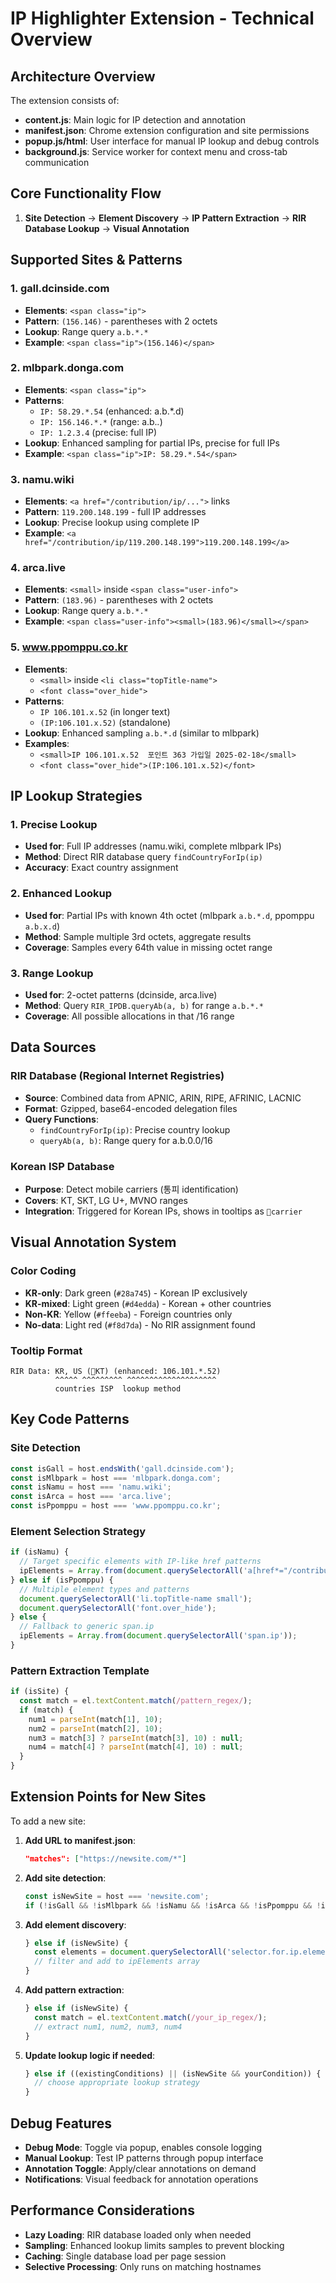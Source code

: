 # IP Highlighter Extension - Technical Overview

## Architecture Overview

The extension consists of:
- **content.js**: Main logic for IP detection and annotation
- **manifest.json**: Chrome extension configuration and site permissions
- **popup.js/html**: User interface for manual IP lookup and debug controls
- **background.js**: Service worker for context menu and cross-tab communication

## Core Functionality Flow

1. **Site Detection** → **Element Discovery** → **IP Pattern Extraction** → **RIR Database Lookup** → **Visual Annotation**

## Supported Sites & Patterns

### 1. gall.dcinside.com
- **Elements**: `<span class="ip">` 
- **Pattern**: `(156.146)` - parentheses with 2 octets
- **Lookup**: Range query `a.b.*.*`
- **Example**: `<span class="ip">(156.146)</span>`

### 2. mlbpark.donga.com  
- **Elements**: `<span class="ip">`
- **Patterns**: 
  - `IP: 58.29.*.54` (enhanced: a.b.*.d)
  - `IP: 156.146.*.*` (range: a.b.*.*)
  - `IP: 1.2.3.4` (precise: full IP)
- **Lookup**: Enhanced sampling for partial IPs, precise for full IPs
- **Example**: `<span class="ip">IP: 58.29.*.54</span>`

### 3. namu.wiki
- **Elements**: `<a href="/contribution/ip/...">` links
- **Pattern**: `119.200.148.199` - full IP addresses
- **Lookup**: Precise lookup using complete IP
- **Example**: `<a href="/contribution/ip/119.200.148.199">119.200.148.199</a>`

### 4. arca.live
- **Elements**: `<small>` inside `<span class="user-info">`
- **Pattern**: `(183.96)` - parentheses with 2 octets  
- **Lookup**: Range query `a.b.*.*`
- **Example**: `<span class="user-info"><small>(183.96)</small></span>`

### 5. www.ppomppu.co.kr
- **Elements**: 
  - `<small>` inside `<li class="topTitle-name">`
  - `<font class="over_hide">`
- **Patterns**:
  - `IP 106.101.x.52` (in longer text)
  - `(IP:106.101.x.52)` (standalone)
- **Lookup**: Enhanced sampling `a.b.*.d` (similar to mlbpark)
- **Examples**: 
  - `<small>IP 106.101.x.52  포인트 363 가입일 2025-02-18</small>`
  - `<font class="over_hide">(IP:106.101.x.52)</font>`

## IP Lookup Strategies

### 1. Precise Lookup
- **Used for**: Full IP addresses (namu.wiki, complete mlbpark IPs)
- **Method**: Direct RIR database query `findCountryForIp(ip)`
- **Accuracy**: Exact country assignment

### 2. Enhanced Lookup  
- **Used for**: Partial IPs with known 4th octet (mlbpark `a.b.*.d`, ppomppu `a.b.x.d`)
- **Method**: Sample multiple 3rd octets, aggregate results
- **Coverage**: Samples every 64th value in missing octet range

### 3. Range Lookup
- **Used for**: 2-octet patterns (dcinside, arca.live)  
- **Method**: Query `RIR_IPDB.queryAb(a, b)` for range `a.b.*.*`
- **Coverage**: All possible allocations in that /16 range

## Data Sources

### RIR Database (Regional Internet Registries)
- **Source**: Combined data from APNIC, ARIN, RIPE, AFRINIC, LACNIC
- **Format**: Gzipped, base64-encoded delegation files
- **Query Functions**:
  - `findCountryForIp(ip)`: Precise country lookup
  - `queryAb(a, b)`: Range query for a.b.0.0/16

### Korean ISP Database  
- **Purpose**: Detect mobile carriers (통피 identification)
- **Covers**: KT, SKT, LG U+, MVNO ranges
- **Integration**: Triggered for Korean IPs, shows in tooltips as `📱carrier`

## Visual Annotation System

### Color Coding
- **KR-only**: Dark green (`#28a745`) - Korean IP exclusively
- **KR-mixed**: Light green (`#d4edda`) - Korean + other countries  
- **Non-KR**: Yellow (`#ffeeba`) - Foreign countries only
- **No-data**: Light red (`#f8d7da`) - No RIR assignment found

### Tooltip Format
```
RIR Data: KR, US (📱KT) (enhanced: 106.101.*.52)
          ^^^^^ ^^^^^^^^^ ^^^^^^^^^^^^^^^^^^^^ 
          countries ISP  lookup method
```

## Key Code Patterns

### Site Detection
```javascript
const isGall = host.endsWith('gall.dcinside.com');
const isMlbpark = host === 'mlbpark.donga.com';
const isNamu = host === 'namu.wiki';
const isArca = host === 'arca.live';  
const isPpomppu = host === 'www.ppomppu.co.kr';
```

### Element Selection Strategy
```javascript
if (isNamu) {
  // Target specific elements with IP-like href patterns
  ipElements = Array.from(document.querySelectorAll('a[href*="/contribution/ip/"]'));
} else if (isPpomppu) {
  // Multiple element types and patterns
  document.querySelectorAll('li.topTitle-name small');
  document.querySelectorAll('font.over_hide');
} else {
  // Fallback to generic span.ip
  ipElements = Array.from(document.querySelectorAll('span.ip'));
}
```

### Pattern Extraction Template
```javascript
if (isSite) {
  const match = el.textContent.match(/pattern_regex/);
  if (match) {
    num1 = parseInt(match[1], 10);
    num2 = parseInt(match[2], 10);
    num3 = match[3] ? parseInt(match[3], 10) : null;
    num4 = match[4] ? parseInt(match[4], 10) : null;
  }
}
```

## Extension Points for New Sites

To add a new site:

1. **Add URL to manifest.json**:
   ```json
   "matches": ["https://newsite.com/*"]
   ```

2. **Add site detection**:
   ```javascript
   const isNewSite = host === 'newsite.com';
   if (!isGall && !isMlbpark && !isNamu && !isArca && !isPpomppu && !isNewSite) return;
   ```

3. **Add element discovery**:
   ```javascript
   } else if (isNewSite) {
     const elements = document.querySelectorAll('selector.for.ip.elements');
     // filter and add to ipElements array
   }
   ```

4. **Add pattern extraction**:
   ```javascript
   } else if (isNewSite) {
     const match = el.textContent.match(/your_ip_regex/);
     // extract num1, num2, num3, num4
   }
   ```

5. **Update lookup logic if needed**:
   ```javascript
   } else if ((existingConditions) || (isNewSite && yourCondition)) {
     // choose appropriate lookup strategy
   }
   ```

## Debug Features

- **Debug Mode**: Toggle via popup, enables console logging
- **Manual Lookup**: Test IP patterns through popup interface  
- **Annotation Toggle**: Apply/clear annotations on demand
- **Notifications**: Visual feedback for annotation operations

## Performance Considerations

- **Lazy Loading**: RIR database loaded only when needed
- **Sampling**: Enhanced lookup limits samples to prevent blocking
- **Caching**: Single database load per page session
- **Selective Processing**: Only runs on matching hostnames
